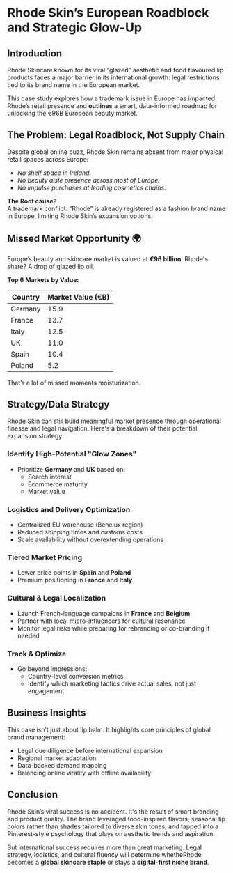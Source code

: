 # Rhode Skin’s European Roadblock and Strategic Glow-Up 

## Introduction

Rhode Skincare known for its viral “glazed” aesthetic and food flavoured lip products faces a major barrier in its international growth: legal restrictions tied to its brand name in the European market. 

This case study explores how a trademark issue in Europe has impacted Rhode’s retail presence and **outlines** a smart, data-informed roadmap for unlocking the €96B European beauty market.



## The Problem: Legal Roadblock, Not Supply Chain

Despite global online buzz, Rhode Skin remains absent from major physical retail spaces across Europe:

- *No shelf space in Ireland.*
- *No beauty aisle presence across most of Europe.*
- *No impulse purchases at leading cosmetics chains.*

**The Root cause?**  
A trademark conflict. “Rhode” is already registered as a fashion brand name in Europe, limiting Rhode Skin’s expansion options.



## Missed Market Opportunity 🌍 

Europe’s beauty and skincare market is valued at **€96 billion**. Rhode's share? A drop of glazed lip oil.

**Top 6 Markets by Value:**

| Country       | Market Value (€B) |
|---------------|-------------------|
| Germany       | 15.9              |
| France        | 13.7              |
| Italy         | 12.5              |
| UK            | 11.0              |
| Spain         | 10.4              |
| Poland        | 5.2               |


That’s a lot of missed ~~moments~~ moisturization.

## Strategy/Data Strategy

Rhode Skin can still build meaningful market presence through operational finesse and legal navigation. Here's a breakdown of their potential expansion strategy:

### Identify High-Potential "Glow Zones"
- Prioritize **Germany** and **UK** based on:
  - Search interest
  - Ecommerce maturity
  - Market value

### Logistics and Delivery Optimization
- Centralized EU warehouse (Benelux region)
- Reduced shipping times and customs costs
- Scale availability without overextending operations

### Tiered Market Pricing
- Lower price points in **Spain** and **Poland**
- Premium positioning in **France** and **Italy**

### Cultural & Legal Localization
- Launch French-language campaigns in **France** and **Belgium**
- Partner with local micro-influencers for cultural resonance
- Monitor legal risks while preparing for rebranding or co-branding if needed

### Track & Optimize
- Go beyond impressions:
  - Country-level conversion metrics
  - Identify which marketing tactics drive actual sales, not just engagement



## Business Insights

This case isn’t just about lip balm. It highlights core principles of global brand management:

- Legal due diligence before international expansion
- Regional market adaptation
- Data-backed demand mapping
- Balancing online virality with offline availability



## Conclusion

Rhode Skin’s viral success is no accident. It's the result of smart branding and product quality.
The brand leveraged food-inspired flavors, seasonal lip colors rather than shades tailored to diverse skin tones, and tapped into a Pinterest-style psychology that plays on aesthetic trends and aspiration.


But international success requires more than great marketing. Legal strategy, logistics, and cultural fluency will determine whetheRhode becomes a **global skincare staple** or stays a **digital-first niche brand**.






